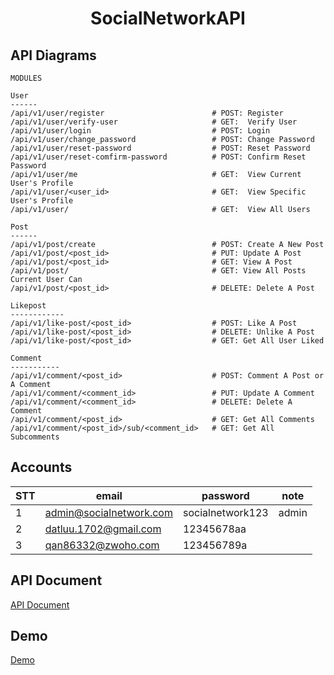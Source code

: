 
<div align="center">

# SocialNetworkAPI
  
</div>

## API Diagrams

```
MODULES

User
------
/api/v1/user/register                        # POST: Register
/api/v1/user/verify-user                     # GET:  Verify User
/api/v1/user/login                           # POST: Login
/api/v1/user/change_password                 # POST: Change Password
/api/v1/user/reset-password                  # POST: Reset Password
/api/v1/user/reset-comfirm-password          # POST: Confirm Reset Password 
/api/v1/user/me                              # GET:  View Current User's Profile
/api/v1/user/<user_id>                       # GET:  View Specific User's Profile
/api/v1/user/                                # GET:  View All Users

Post
------
/api/v1/post/create                          # POST: Create A New Post
/api/v1/post/<post_id>                       # PUT: Update A Post
/api/v1/post/<post_id>                       # GET: View A Post
/api/v1/post/                                # GET: View All Posts Current User Can
/api/v1/post/<post_id>                       # DELETE: Delete A Post

Likepost
------------
/api/v1/like-post/<post_id>                  # POST: Like A Post
/api/v1/like-post/<post_id>                  # DELETE: Unlike A Post
/api/v1/like-post/<post_id>                  # GET: Get All User Liked

Comment
-----------
/api/v1/comment/<post_id>                    # POST: Comment A Post or A Comment
/api/v1/comment/<comment_id>                 # PUT: Update A Comment
/api/v1/comment/<comment_id>                 # DELETE: Delete A Comment
/api/v1/comment/<post_id>                    # GET: Get All Comments
/api/v1/comment/<post_id>/sub/<comment_id>   # GET: Get All Subcomments  
```

## Accounts

| STT | email                   | password         | note  |
|-----|-------------------------|------------------|-------|
| 1   | admin@socialnetwork.com | socialnetwork123 | admin |
| 2   | datluu.1702@gmail.com   | 12345678aa       |       |
| 3   | qan86332@zwoho.com      | 123456789a       |       |

## API Document
[API Document](https://github.com/Merevoli-DatLuu/SocialNetworkAPI/wiki/API-Documentation-V1)

## Demo
[Demo](https://replit.com/join/odwfilaepm-merevolidatluu)
